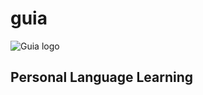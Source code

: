 # guia
![Guia logo](https://github.com/hayden-johnson/guia/blob/main/guia/images/guia-icon-large.png)

## Personal Language Learning
